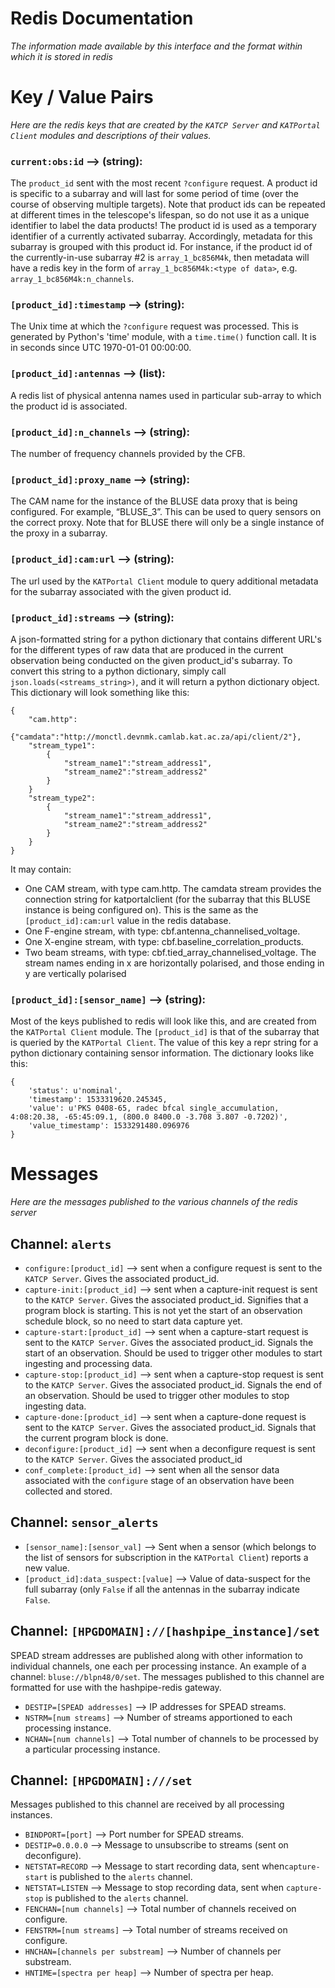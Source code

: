 # Redis Documentation
*The information made available by this interface and the format within which it is stored in redis*

# Key / Value Pairs
*Here are the redis keys that are created by the `KATCP Server` and `KATPortal Client` modules and descriptions of their values.*

### `current:obs:id` --> (string): 
The `product_id` sent with the most recent `?configure` request. A product id is specific to a subarray and will last for some period of time (over the course of observing multiple targets). Note that product ids can be repeated at different times in the telescope's lifespan, so do not use it as a unique identifier to label the data products! The product id is used as a temporary identifier of a currently activated subarray. Accordingly, metadata for this subarray is grouped with this product id. For instance, if the product id of the currently-in-use subarray #2 is `array_1_bc856M4k`, then metadata will have a redis key in the form of `array_1_bc856M4k:<type of data>`, e.g. `array_1_bc856M4k:n_channels`.

### `[product_id]:timestamp` --> (string):
The Unix time at which the `?configure` request was processed. This is generated by Python's 'time' module, with a `time.time()` function call. It is in seconds since UTC 1970-01-01 00:00:00.

### `[product_id]:antennas` --> (list):
A redis list of physical antenna names used in particular sub-array to which the product id is associated.

### `[product_id]:n_channels` --> (string):
The number of frequency channels provided by the CFB.

### `[product_id]:proxy_name` --> (string):
The CAM name for the instance of the BLUSE data proxy that is being configured.  For example, “BLUSE_3”.  This can be used to query sensors on the correct proxy.  Note that for BLUSE there will only be a single instance of the proxy in a subarray.

### `[product_id]:cam:url` --> (string):
The url used by the `KATPortal Client` module to query additional metadata for the subarray associated with the given product id.

### `[product_id]:streams` --> (string):
A json-formatted string for a python dictionary that contains different URL's for the different types of raw data that are produced in the current observation being conducted on the given product_id's subarray. To convert this string to a python dictionary, simply call `json.loads(<streams_string>)`, and it will return a python dictionary object. This dictionary will look something like this:
```
{
    "cam.http":
        {"camdata":"http://monctl.devnmk.camlab.kat.ac.za/api/client/2"},
    "stream_type1":
        {
            "stream_name1":"stream_address1",
            "stream_name2":"stream_address2"
        }
    }
    "stream_type2":
        {
            "stream_name1":"stream_address1",
            "stream_name2":"stream_address2"
        }
    }
}
```
It may contain:
* One CAM stream, with type cam.http. The camdata stream provides the connection string for katportalclient (for the subarray that this BLUSE instance is being configured on). This is the same as the `[product_id]:cam:url` value in the redis database.
* One F-engine stream, with type:  cbf.antenna_channelised_voltage.
* One X-engine stream, with type:  cbf.baseline_correlation_products.
* Two beam streams, with type: cbf.tied_array_channelised_voltage.  The stream names ending in x are horizontally polarised, and those ending in y are vertically polarised

### `[product_id]:[sensor_name]` --> (string):
Most of the keys published to redis will look like this, and are created from the `KATPortal Client` module. The `[product_id]` is that of the subarray that is queried by the `KATPortal Client`. The value of this key a repr string for a python dictionary containing sensor information. The dictionary looks like this:
```
{
    'status': u'nominal', 
    'timestamp': 1533319620.245345, 
    'value': u'PKS 0408-65, radec bfcal single_accumulation, 4:08:20.38, -65:45:09.1, (800.0 8400.0 -3.708 3.807 -0.7202)', 
    'value_timestamp': 1533291480.096976
}
```

# Messages
*Here are the messages published to the various channels of the redis server*

## Channel: `alerts`

* `configure:[product_id]` --> sent when a configure request is sent to the `KATCP Server`. Gives the associated product_id. 
* `capture-init:[product_id]` --> sent when a capture-init request is sent to the `KATCP Server`. Gives the associated product_id. Signifies that a program block is starting. This is not yet the start of an observation schedule block, so no need to start data capture yet.
* `capture-start:[product_id]` --> sent when a capture-start request is sent to the `KATCP Server`. Gives the associated product_id. Signals the start of an observation. Should be used to trigger other modules to start ingesting and processing data.
* `capture-stop:[product_id]` --> sent when a capture-stop request is sent to the `KATCP Server`. Gives the associated product_id. Signals the end of an observation. Should be used to trigger other modules to stop ingesting data.
* `capture-done:[product_id]` --> sent when a capture-done request is sent to the `KATCP Server`. Gives the associated product_id. Signals that the current program block is done.
* `deconfigure:[product_id]` --> sent when a deconfigure request is sent to the `KATCP Server`. Gives the associated product_id
* `conf_complete:[product_id]` --> sent when all the sensor data associated with the `configure` stage of an observation have been collected and stored.

## Channel: `sensor_alerts`

* `[sensor_name]:[sensor_val]` --> Sent when a sensor (which belongs to the list of sensors for subscription in the `KATPortal Client`) reports a new value.
* `[product_id]:data_suspect:[value]` --> Value of data-suspect for the full subarray (only `False` if all the antennas in the subarray indicate `False`.

## Channel: `[HPGDOMAIN]://[hashpipe_instance]/set`
SPEAD stream addresses are published along with other information to individual channels, one each per processing instance. 
An example of a channel: `bluse://blpn48/0/set`. The messages published to this channel are formatted for use with the hashpipe-redis gateway.

* `DESTIP=[SPEAD addresses]` --> IP addresses for SPEAD streams. 
* `NSTRM=[num streams]` --> Number of streams apportioned to each processing instance.
* `NCHAN=[num channels]` --> Total number of channels to be processed by a particular processing instance. 

## Channel: `[HPGDOMAIN]:///set`
Messages published to this channel are received by all processing instances.

* `BINDPORT=[port]` --> Port number for SPEAD streams.
* `DESTIP=0.0.0.0` --> Message to unsubscribe to streams (sent on deconfigure).
* `NETSTAT=RECORD` --> Message to start recording data, sent when`capture-start` is published to the `alerts` channel.
* `NETSTAT=LISTEN` --> Message to stop recording data, sent when `capture-stop` is published to the `alerts` channel.
* `FENCHAN=[num channels]` --> Total number of channels received on configure. 
* `FENSTRM=[num streams]` --> Total number of streams received on configure. 
* `HNCHAN=[channels per substream]` --> Number of channels per substream.
* `HNTIME=[spectra per heap]` --> Number of spectra per heap. 
